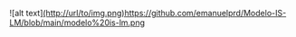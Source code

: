 ![alt text][(http://url/to/img.png)](https://github.com/emanuelprd/Modelo-IS-LM/blob/main/modelo%20is-lm.png)https://github.com/emanuelprd/Modelo-IS-LM/blob/main/modelo%20is-lm.png
